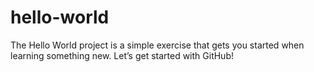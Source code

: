 # hello-world
The Hello World project is a simple exercise that gets you started when learning something new. Let’s get started with GitHub!
